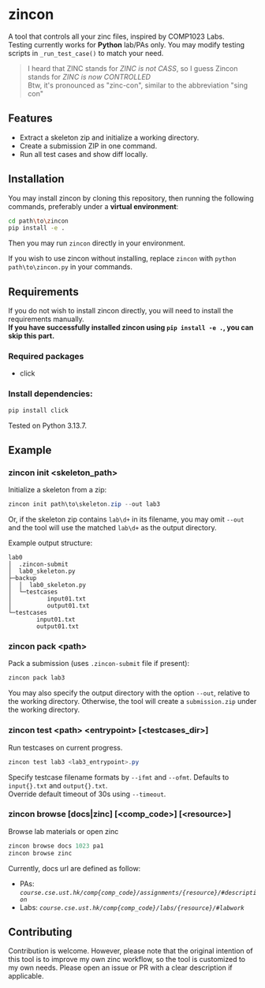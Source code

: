 # zincon

A tool that controls all your zinc files, inspired by COMP1023 Labs.  
Testing currently works for **Python** lab/PAs only. You may modify testing scripts in `_run_test_case()` to match your need.  
> I heard that ZINC stands for _ZINC is not CASS_, so I guess Zincon stands for _ZINC is now CONTROLLED_  
> Btw, it's pronounced as "zinc-con", similar to the abbreviation "sing con"

## Features

- Extract a skeleton zip and initialize a working directory.
- Create a submission ZIP in one command.
- Run all test cases and show diff locally.

## Installation

You may install zincon by cloning this repository, then running the following commands, preferably under a **virtual environment**:
```sh
cd path\to\zincon 
pip install -e .
``` 
Then you may run `zincon` directly in your environment.

If you wish to use zincon without installing, replace `zincon` with `python path\to\zincon.py` in your commands.

## Requirements

If you do not wish to install zincon directly, you will need to install the requirements manually.  
**If you have successfully installed zincon using `pip install -e .`, you can skip this part.**

### Required packages
- click

### Install dependencies:

```powershell
pip install click
```

Tested on Python 3.13.7.

## Example

### zincon init \<skeleton_path>
Initialize a skeleton from a zip:

```powershell
zincon init path\to\skeleton.zip --out lab3
```

Or, if the skeleton zip contains `lab\d+` in its filename, you may omit `--out` and the tool will use the matched `lab\d+` as the output directory.

Example output structure:
```
lab0
│  .zincon-submit
│  lab0_skeleton.py
├─backup
│  │  lab0_skeleton.py
│  └─testcases
│          input01.txt
│          output01.txt
└─testcases
        input01.txt
        output01.txt
```

### zincon pack \<path>
Pack a submission (uses `.zincon-submit` file if present):

```powershell
zincon pack lab3
```

You may also specify the output directory with the option `--out`, relative to the working directory. Otherwise, the tool will create a `submission.zip` under the working directory.

### zincon test \<path> \<entrypoint> [\<testcases_dir>]
Run testcases on current progress.

```powershell
zincon test lab3 <lab3_entrypoint>.py
```

Specify testcase filename formats by `--ifmt` and `--ofmt`. Defaults to `input{}.txt` and `output{}.txt`.  
Override default timeout of 30s using `--timeout`.  

### zincon browse [docs|zinc] [\<comp_code>] [\<resource>]
Browse lab materials or open zinc

```powershell
zincon browse docs 1023 pa1
zincon browse zinc
```

Currently, docs url are defined as follow:
- PAs: _`course.cse.ust.hk/comp{comp_code}/assignments/{resource}/#description`_ 
- Labs: _`course.cse.ust.hk/comp{comp_code}/labs/{resource}/#labwork`_

## Contributing

Contribution is welcome. However, please note that the original intention of this tool is to improve my own zinc workflow, so the tool is customized to my own needs. Please open an issue or PR with a clear description if applicable.
